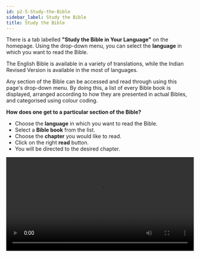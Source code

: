 ```yaml
---
id: p2-5-Study-the-Bible
sidebar_label: Study the Bible
title: Study the Bible
---
```

There is a tab labelled **"Study the Bible in Your Language"** on the homepage. Using the drop-down menu, you can select the **language** in which you want to read the Bible. 

The English Bible is available in a variety of translations, while the Indian Revised Version is available in the most of languages.

Any section of the Bible can be accessed and read through using this page's drop-down menu. By doing this, a list of every Bible book is displayed, arranged according to how they are presented in actual Bibles, and categorised using colour coding.

**How does one get to a particular section of the Bible?**
- Choose the **language** in which you want to read the Bible.
- Select a **Bible book** from the list.
- Choose the **chapter** you would like to read.
- Click on the right **read** button.
- You will be directed to the desired chapter. 

<video controls src="/Home Page/Study the Bible.mov" width="100%" type="video/mov"/>